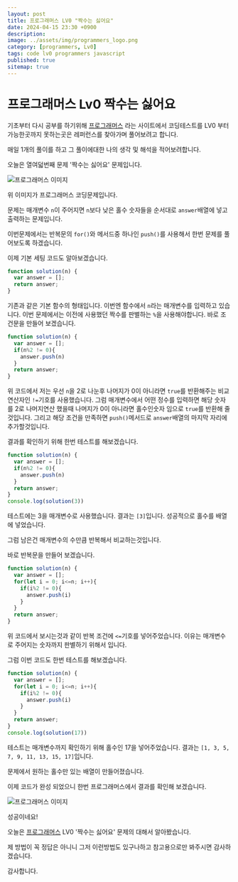 ```yaml
---
layout: post
title: 프로그래머스 LV0 "짝수는 싫어요"
date: 2024-04-15 23:30 +0900
description: 
image: ../assets/img/programmers_logo.png
category: [programmers, Lv0]
tags: code lv0 programmers javascript
published: true
sitemap: true
---
```


# 프로그래머스 Lv0 짝수는 싫어요

  기초부터 다시 공부를 하기위해 [프로그래머스](https://programmers.co.kr/) 라는 사이트에서
  코딩테스트를 LV0 부터 가능한곳까지 못하는곳은 레퍼런스를 찾아가며 풀어보려고 합니다.
  
  매일 1개의 풀이를 하고 그 풀이에대한 나의 생각 및 해석을 적어보려합니다.

  오늘은 열여덟번째 문제 '짝수는 싫어요' 문제입니다.

  ![프로그래머스 이미지](../assets/img/짝수는싫어요_01.png)

  위 이미지가 프로그래머스 코딩문제입니다.
  
  문제는 매개변수 `n`이 주어지면 `n`보다 낮은 홀수 숫자들을 순서대로 `answer`배열에 넣고 출력하는 문제입니다.

  이번문제에서는 반복문의 `for()`와 메서드중 하나인 `push()`를 사용해서 한번 문제를 풀어보도록 하겠습니다.

  이제 기본 세팅 코드도 알아보겠습니다.
  
```javascript
function solution(n) {
  var answer = [];
  return answer;
}
``` 
기존과 같은 기본 함수의 형태입니다. 이번엔 함수에서 `n`라는 매개변수를 입력하고 있습니다.
이번 문제에서는 이전에 사용했던 짝수를 판별하는 `%`을 사용해야합니다.
바로 조건문을 만들어 보겠습니다.
```javascript
function solution(n) {
  var answer = [];
  if(n%2 != 0){
    answer.push(n)
  }
  return answer;
}
```
위 코드에서 저는 우선 `n`을 2로 나눈후 나머지가 0이 아니라면 `true`를 반환해주는 비교연산자인 `!=`기호를 사용했습니다.
그럼 매개변수에서 어떤 정수를 입력하면 해당 숫자를 2로 나머지연산 했을때 나머지가 0이 아니라면 홀수인숫자 임으로 `true`를 반환해 줄것입니다.
그리고 해당 조건을 만족하면 `push()`메서드로 `answer`배열의 마지막 자리에 추가할것입니다.

결과를 확인하기 위해 한번 테스트를 해보겠습니다.

```javascript
function solution(n) {
  var answer = [];
  if(n%2 != 0){
    answer.push(n)
  }
  return answer;
}
console.log(solution(3))
```
테스트에는 3을 매개변수로 사용했습니다. 결과는 `[3]`입니다. 성공적으로 홀수를 배열에 넣었습니다.

그럼 남은건 매개변수의 수만큼 반복해서 비교하는것입니다.

바로 반복문을 만들어 보겠습니다.

```javascript
function solution(n) {
  var answer = [];
  for(let i = 0; i<=n; i++){
    if(i%2 != 0){
      answer.push(i)
    }
  }
  return answer;
}
``` 
위 코드에서 보시는것과 같이 반복 조건에 `<=`기호를 넣어주었습니다. 이유는 매개변수로 주어지는 숫자까지 판별하기 위해서 입니다.

그럼 이번 코드도 한번 테스트를 해보겠습니다.
```javascript
function solution(n) {
  var answer = [];
  for(let i = 0; i<=n; i++){
    if(i%2 != 0){
      answer.push(i)
    }
  }
  return answer;
}
console.log(solution(17))
``` 
테스트는 매개변수까지 확인하기 위해 홀수인 17을 넣어주었습니다.
결과는 `[1, 3, 5, 7, 9, 11, 13, 15, 17]`입니다.

문제에서 원하는 홀수만 있는 배열이 만들어졌습니다.

이제 코드가 완성 되었으니 한번 프로그래머스에서 결과를 확인해 보겠습니다.

![프로그래머스 이미지](../assets/img/짝수는싫어요_02.png)

성공이네요!

오늘은 [프로그래머스](https://programmers.co.kr/) LV0 '짝수는 싫어요' 문제의 대해서 알아봤습니다.

제 방법이 꼭 정답은 아니니 그저 이런방법도 있구나하고 참고용으로만 봐주시면 감사하겠습니다.

감사합니다.